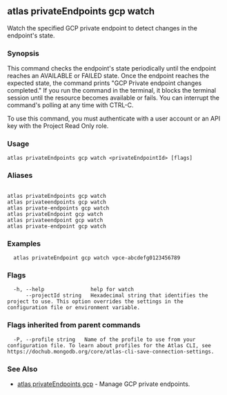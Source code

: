 ## atlas privateEndpoints gcp watch

Watch the specified GCP private endpoint to detect changes in the endpoint's state.


### Synopsis

This command checks the endpoint's state periodically until the endpoint reaches an AVAILABLE or FAILED state. 
Once the endpoint reaches the expected state, the command prints "GCP Private endpoint changes completed."
If you run the command in the terminal, it blocks the terminal session until the resource becomes available or fails.
You can interrupt the command's polling at any time with CTRL-C.

To use this command, you must authenticate with a user account or an API key with the Project Read Only role.


### Usage
```
atlas privateEndpoints gcp watch <privateEndpointId> [flags]
```

### Aliases
```

atlas privateEndpoints gcp watch
atlas privateendpoints gcp watch
atlas private-endpoints gcp watch
atlas privateEndpoint gcp watch
atlas privateendpoint gcp watch
atlas private-endpoint gcp watch
```

### Examples

```
  atlas privateEndpoint gcp watch vpce-abcdefg0123456789
```


### Flags

```
  -h, --help               help for watch
      --projectId string   Hexadecimal string that identifies the project to use. This option overrides the settings in the configuration file or environment variable.

```


### Flags inherited from parent commands

```
  -P, --profile string   Name of the profile to use from your configuration file. To learn about profiles for the Atlas CLI, see https://dochub.mongodb.org/core/atlas-cli-save-connection-settings.

```

### See Also


* [atlas privateEndpoints gcp](atlas_privateEndpoints_gcp.md)	- Manage GCP private endpoints.



